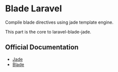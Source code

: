 # Blade Laravel

Compile blade directives using jade template engine.

This part is the core to laravel-blade-jade.


## Official Documentation

- [Jade](https://jade-lang.com)
- [Blade](https://laravel.com)
